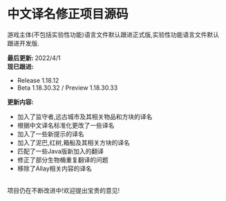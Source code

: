 # 中文译名修正项目源码

游戏主体(不包括实验性功能)语言文件默认跟进正式版,实验性功能语言文件默认跟进开发版.

<b>最后更新: </b>2022/4/1<br>
<b>现已跟进:</b>
- Release 1.18.12
- Beta 1.18.30.32 / Preview 1.18.30.33

<b>更新内容:</b>
- 加入了监守者,远古城市及其相关物品和方块的译名
- 根据中文译名标准化更改了一些译名
- 加入了一些新提示的译名
- 加入了泥巴,红树,箱船及其相关方块的译名
- 匹配了一些Java版新加入的翻译
- 修正了部分生物桶重复翻译的问题
- 移除了Allay相关内容的译名
<br>
项目仍在不断改进中!欢迎提出宝贵的意见!
